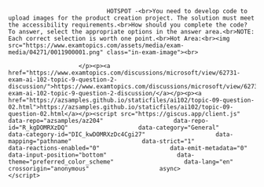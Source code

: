 <p class="card-text">
							
								HOTSPOT -<br>You need to develop code to upload images for the product creation project. The solution must meet the accessibility requirements.<br>How should you complete the code? To answer, select the appropriate options in the answer area.<br>NOTE: Each correct selection is worth one point.<br>Hot Area:<br><img src="https://www.examtopics.com/assets/media/exam-media/04271/0011900001.png" class="in-exam-image"><br>
							
						</p><p><a href="https://www.examtopics.com/discussions/microsoft/view/62731-exam-ai-102-topic-9-question-2-discussion/">https://www.examtopics.com/discussions/microsoft/view/62731-exam-ai-102-topic-9-question-2-discussion/</a></p><p><a href="https://azsamples.github.io/staticfiles/ai102/topic-09-question-02.html">https://azsamples.github.io/staticfiles/ai102/topic-09-question-02.html</a></p><script src="https://giscus.app/client.js"                    data-repo="azsamples/az204"                    data-repo-id="R_kgDOMRXzDQ"                    data-category="General"                    data-category-id="DIC_kwDOMRXzDc4Cgi27"                    data-mapping="pathname"                    data-strict="1"                    data-reactions-enabled="0"                    data-emit-metadata="0"                    data-input-position="bottom"                    data-theme="preferred_color_scheme"                    data-lang="en"                    crossorigin="anonymous"                    async>                    </script>